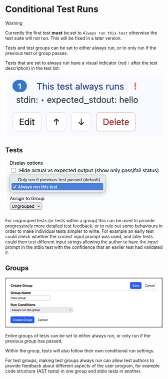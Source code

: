 # Conditional Test Runs

> [!WARNING]
> Currently the first test **must** be set to `Always run this test` otherwise the test suite
> will not run. This will be fixed in a later version.

Tests and test groups can be set to either always run, or to only run if the
previous test or group passes.

Tests that are set to always run have a visual indicator (red `!` after the test description)
in the test list:

![Always run indicator](img/test_always_runs.png)

## Tests

![Conditional test runs](img/tests_conditional_run.png)

For ungrouped tests (or tests within a group) this can be used to provide
progressively more detailed test feedback, or to rule out some behaviours in
order to make individual tests simpler to write. For example an early test
could check whether the correct input prompt was used, and later tests could
then test different input strings allowing the author to have the input
prompt in the stdio test with the confidence that an earlier test had
validated it.

## Groups

![Conditional group runs](img/groups_conditional_run.png)

Entire groups of tests can be set to either always run, or only run if the
previous *group* has passed.

Within the group, tests will also follow their own conditional run settings.

For test groups, making test groups always run can allow test authors to
provide feedback about different aspects of the user program, for example
code structure (AST tests) in one group and stdio tests in another.